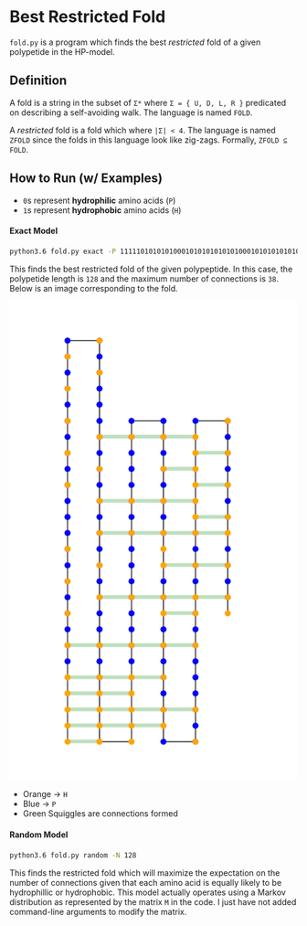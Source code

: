# Best Restricted Fold
`fold.py` is a program which finds the best *restricted* fold of a given polypetide in the HP-model.

## Definition
A fold is a string in the subset of `Σ*` where `Σ = { U, D, L, R }` predicated on describing a self-avoiding walk. The language is named `FOLD`.

A *restricted* fold is a fold which where `|Σ| < 4`. The language is named `ZFOLD` since the folds in this language look like zig-zags. Formally, `ZFOLD ⊆ FOLD`.

## How to Run (w/ Examples)

  * `0`s represent **hydrophilic** amino acids (`P`)
  * `1`s represent **hydrophobic** amino acids (`H`)

#### Exact Model
```bash
python3.6 fold.py exact -P 11111010101010001010101010101000101010101010010111111111101001000101000100101010111011010101101010001011010111111101010101101010                      
```

This finds the best restricted fold of the given polypeptide.
In this case, the polypetide length is `128` and the maximum number of connections is `38`.
Below is an image corresponding to the fold.

![Exact Fold](../resources/exact.png)

  * Orange -> `H`
  * Blue -> `P`
  * Green Squiggles are connections formed

#### Random Model
```bash
python3.6 fold.py random -N 128
```

This finds the restricted fold which will maximize the expectation on the number of connections given that each amino acid is equally likely to be hydrophillic or hydrophobic.
This model actually operates using a Markov distribution as represented by the matrix `M` in the code. I just have not added command-line arguments to modify the matrix.
